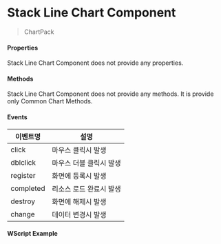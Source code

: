# Stack Line Chart Component
> ChartPack

#### Properties
Stack Line Chart Component does not provide any properties.

#### Methods
Stack Line Chart Component does not provide any methods. It is provide only Common Chart Methods.

#### Events
|이벤트명|설명|
|---|---|
|click|마우스 클릭시 발생|
|dblclick|마우스 더블 클릭시 발생|
|register|화면에 등록시 발생|
|completed|리소스 로드 완료시 발생|
|destroy|화면에 해제시 발생|
|change|데이터 변경시 발생|

#### WScript Example